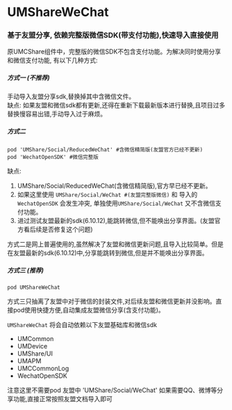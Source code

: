 # UMShareWeChat
### 基于友盟分享, 依赖完整版微信SDK(带支付功能),快速导入直接使用


原UMCShare组件中，完整版的微信SDK不包含支付功能。为解决同时使用分享和微信支付功能, 有以下几种方式:

##### 方式一 (不推荐)
手动导入友盟分享sdk,替换掉其中含微信文件。  
缺点: 如果友盟和微信sdk都有更新,还得在重新下载最新版本进行替换,且项目过多替换慢容易出错,手动导入过于麻烦。

##### 方式二 
```
pod 'UMShare/Social/ReducedWeChat' #含微信精简版(友盟官方已经不更新)
pod 'WechatOpenSDK' #微信完整版
```

缺点: 
1. UMShare/Social/ReducedWeChat(含微信精简版),官方早已经不更新。
2. 如果这里使用 ```UMShare/Social/WeChat #(友盟完整版微信)``` 和 导入的 ```WechatOpenSDK``` 会发生冲突,  单独使用```UMShare/Social/WeChat``` 又不含微信支付功能。
3. 进过测试友盟最新的sdk(6.10.12),能跳转微信,但不能唤出分享界面。(友盟官方看后续是否修复这个问题)

方式二是网上普遍使用的,虽然解决了友盟和微信更新问题,且导入比较简单。但是在友盟最新的sdk(6.10.12)中,分享能跳转到微信,但是并不能唤出分享界面。

##### 方式三 (推荐)
```
pod UMShareWeChat 
```
方式三只抽离了友盟中对于微信的封装文件,对后续友盟和微信更新并没影响。直接pod使用快捷方便,自动集成友盟微信分享(含支付功能)。

```UMShareWeChat``` 将会自动依赖以下友盟基础库和微信sdk
- UMCommon
-  UMDevice
-  UMShare/UI
-  UMAPM
-  UMCCommonLog
-  WechatOpenSDK

 注意这里不需要pod 友盟中 'UMShare/Social/WeChat'
 如果需要QQ、微博等分享功能,直接正常按照友盟文档导入即可 
